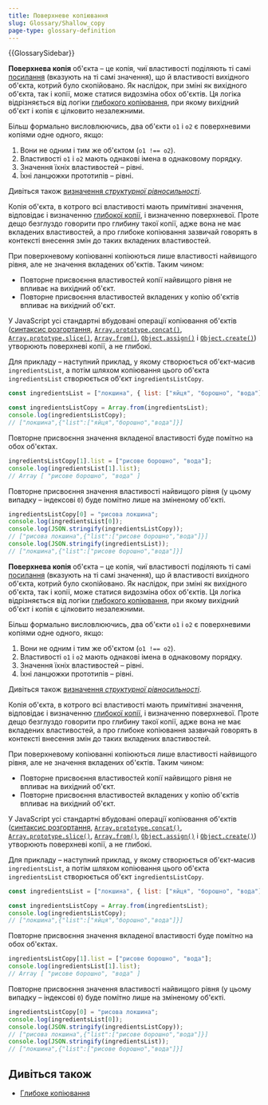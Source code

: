 ```yaml
---
title: Поверхневе копіювання
slug: Glossary/Shallow_copy
page-type: glossary-definition
---
```


{{GlossarySidebar}}

**Поверхнева копія** об'єкта – це копія, чиї властивості поділяють ті самі [посилання](/uk/docs/Glossary/Object_reference) (вказують на ті самі значення), що й властивості вихідного об'єкта, котрий було скопійовано. Як наслідок, при зміні як вихідного об'єкта, так і копії, може статися видозміна обох об'єктів. Ця логіка відрізняється від логіки [глибокого копіювання](/uk/docs/Glossary/Deep_copy), при якому вихідний об'єкт і копія є цілковито незалежними.

Більш формально висловлюючись, два об'єкти `o1` і `o2` є поверхневими копіями одне одного, якщо:

1. Вони не одним і тим же об'єктом (`o1 !== o2`).
2. Властивості `o1` і `o2` мають однакові імена в однаковому порядку.
3. Значення їхніх властивостей – рівні.
4. Їхні ланцюжки прототипів – рівні.

Дивіться також [визначення _структурної рівносильності_](/uk/docs/Glossary/Deep_copy).

Копія об'єкта, в котрого всі властивості мають примітивні значення, відповідає і визначенню [глибокої копії](/uk/docs/Glossary/Deep_copy), і визначенню поверхневої. Проте дещо безглуздо говорити про глибину такої копії, адже вона не має вкладених властивостей, а про глибоке копіювання зазвичай говорять в контексті внесення змін до таких вкладених властивостей.

При поверхневому копіюванні копіюються лише властивості найвищого рівня, але не значення вкладених об'єктів. Таким чином:

- Повторне присвоєння властивостей копії найвищого рівня не впливає на вихідний об'єкт.
- Повторне присвоєння властивостей вкладених у копію об'єктів впливає на вихідний об'єкт.

У JavaScript усі стандартні вбудовані операції копіювання об'єктів ([синтаксис розгортання](/uk/docs/Web/JavaScript/Reference/Operators/Spread_syntax), [`Array.prototype.concat()`](/uk/docs/Web/JavaScript/Reference/Global_Objects/Array/concat), [`Array.prototype.slice()`](/uk/docs/Web/JavaScript/Reference/Global_Objects/Array/slice), [`Array.from()`](/uk/docs/Web/JavaScript/Reference/Global_Objects/Array/from), [`Object.assign()`](/uk/docs/Web/JavaScript/Reference/Global_Objects/Object/assign) і [`Object.create()`](/uk/docs/Web/JavaScript/Reference/Global_Objects/Object/create)) утворюють поверхневі копії, а не глибокі.

Для прикладу – наступний приклад, у якому створюється об'єкт-масив `ingredientsList`, а потім шляхом копіювання цього об'єкта `ingredientsList` створюється об'єкт `ingredientsListCopy`.

```js
const ingredientsList = ["локшина", { list: ["яйця", "борошно", "вода"] }];

const ingredientsListCopy = Array.from(ingredientsList);
console.log(ingredientsListCopy);
// ["локшина",{"list":["яйця","борошно","вода"]}]
```

Повторне присвоєння значення вкладеної властивості буде помітно на обох об'єктах.

```js
ingredientsListCopy[1].list = ["рисове борошно", "вода"];
console.log(ingredientsList[1].list);
// Array [ "рисове борошно", "вода" ]
```

Повторне присвоєння значення властивості найвищого рівня (у цьому випадку – індексові `0`) буде помітно лише на зміненому об'єкті.

```js
ingredientsListCopy[0] = "рисова локшина";
console.log(ingredientsList[0]);
console.log(JSON.stringify(ingredientsListCopy));
// ["рисова локшина",{"list":["рисове борошно","вода"]}]
console.log(JSON.stringify(ingredientsList));
// ["локшина",{"list":["рисове борошно","вода"]}]
```

**Поверхнева копія** об'єкта – це копія, чиї властивості поділяють ті самі [посилання](/uk/docs/Glossary/Object_reference) (вказують на ті самі значення), що й властивості вихідного об'єкта, котрий було скопійовано. Як наслідок, при зміні як вихідного об'єкта, так і копії, може статися видозміна обох об'єктів. Ця логіка відрізняється від логіки [глибокого копіювання](/uk/docs/Glossary/Deep_copy), при якому вихідний об'єкт і копія є цілковито незалежними.

Більш формально висловлюючись, два об'єкти `o1` і `o2` є поверхневими копіями одне одного, якщо:

1. Вони не одним і тим же об'єктом (`o1 !== o2`).
2. Властивості `o1` і `o2` мають однакові імена в однаковому порядку.
3. Значення їхніх властивостей – рівні.
4. Їхні ланцюжки прототипів – рівні.

Дивіться також [визначення _структурної рівносильності_](/uk/docs/Glossary/Deep_copy).

Копія об'єкта, в котрого всі властивості мають примітивні значення, відповідає і визначенню [глибокої копії](/uk/docs/Glossary/Deep_copy), і визначенню поверхневої. Проте дещо безглуздо говорити про глибину такої копії, адже вона не має вкладених властивостей, а про глибоке копіювання зазвичай говорять в контексті внесення змін до таких вкладених властивостей.

При поверхневому копіюванні копіюються лише властивості найвищого рівня, але не значення вкладених об'єктів. Таким чином:

- Повторне присвоєння властивостей копії найвищого рівня не впливає на вихідний об'єкт.
- Повторне присвоєння властивостей вкладених у копію об'єктів впливає на вихідний об'єкт.

У JavaScript усі стандартні вбудовані операції копіювання об'єктів ([синтаксис розгортання](/uk/docs/Web/JavaScript/Reference/Operators/Spread_syntax), [`Array.prototype.concat()`](/uk/docs/Web/JavaScript/Reference/Global_Objects/Array/concat), [`Array.prototype.slice()`](/uk/docs/Web/JavaScript/Reference/Global_Objects/Array/slice), [`Array.from()`](/uk/docs/Web/JavaScript/Reference/Global_Objects/Array/from), [`Object.assign()`](/uk/docs/Web/JavaScript/Reference/Global_Objects/Object/assign) і [`Object.create()`](/uk/docs/Web/JavaScript/Reference/Global_Objects/Object/create)) утворюють поверхневі копії, а не глибокі.

Для прикладу – наступний приклад, у якому створюється об'єкт-масив `ingredientsList`, а потім шляхом копіювання цього об'єкта `ingredientsList` створюється об'єкт `ingredientsListCopy`.

```js
const ingredientsList = ["локшина", { list: ["яйця", "борошно", "вода"] }];

const ingredientsListCopy = Array.from(ingredientsList);
console.log(ingredientsListCopy);
// ["локшина",{"list":["яйця","борошно","вода"]}]
```

Повторне присвоєння значення вкладеної властивості буде помітно на обох об'єктах.

```js
ingredientsListCopy[1].list = ["рисове борошно", "вода"];
console.log(ingredientsList[1].list);
// Array [ "рисове борошно", "вода" ]
```

Повторне присвоєння значення властивості найвищого рівня (у цьому випадку – індексові `0`) буде помітно лише на зміненому об'єкті.

```js
ingredientsListCopy[0] = "рисова локшина";
console.log(ingredientsList[0]);
console.log(JSON.stringify(ingredientsListCopy));
// ["рисова локшина",{"list":["рисове борошно","вода"]}]
console.log(JSON.stringify(ingredientsList));
// ["локшина",{"list":["рисове борошно","вода"]}]
```

## Дивіться також

- [Глибоке копіювання](/uk/docs/Glossary/Deep_copy)
